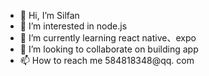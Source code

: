 - 👋 Hi, I’m Silfan
- 👀 I’m interested in node.js
- 🌱 I’m currently learning react native、expo
- 💞️ I’m looking to collaborate on building app
- 📫 How to reach me 584818348@qq. com

<!---
18334740250/18334740250 is a ✨ special ✨ repository because its `README.md` (this file) appears on your GitHub profile.
You can click the Preview link to take a look at your changes.
--->
